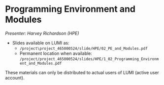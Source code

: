 # Programming Environment and Modules

*Presenter: Harvey Richardson (HPE)*

-   Slides available on LUMI as:
    -   `/project\project_465000524/slide/HPE/02_PE_and_Modules.pdf`
    -  Permanent location when available:  `/project/project_465000524/slides/HPE/1_02_Programming_Environment_and_Modules.pdf`

These materials can only be distributed to actual users of LUMI (active user account).
